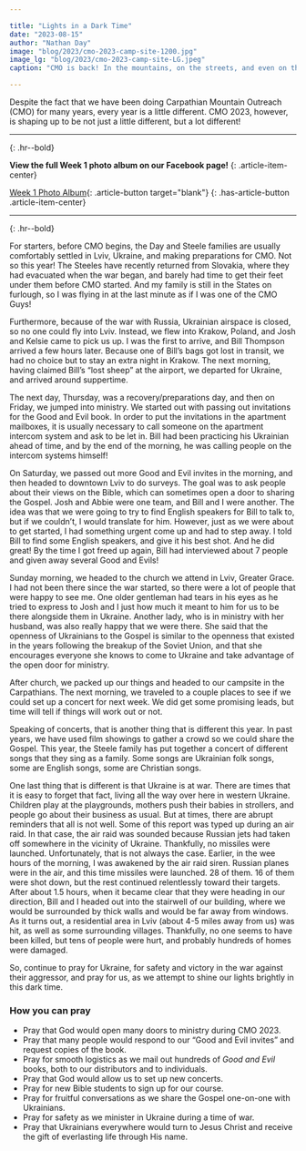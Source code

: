 ```yaml
---

title: "Lights in a Dark Time"
date: "2023-08-15"
author: "Nathan Day"
image: "blog/2023/cmo-2023-camp-site-1200.jpg"
image_lg: "blog/2023/cmo-2023-camp-site-LG.jpeg"
caption: "CMO is back! In the mountains, on the streets, and even on the stage — anywhere we can share the light of Christ."

---
```


Despite the fact that we have been doing Carpathian Mountain Outreach (CMO) for many years, every year is a little different. CMO 2023, however, is shaping up to be not just a little different, but a lot different!

---
{: .hr--bold}

**View the full Week 1 photo album on our Facebook page!**
{: .article-item-center}

[Week 1 Photo Album](https://www.facebook.com/media/set/?set=a.275241695213855&type=3){: .article-button target="blank"}
{: .has-article-button .article-item-center}

---
{: .hr--bold}

For starters, before CMO begins, the Day and Steele families are usually comfortably settled in Lviv, Ukraine, and making preparations for CMO. Not so this year! The Steeles have recently returned from Slovakia, where they had evacuated when the war began, and barely had time to get their feet under them before CMO started. And my family is still in the States on furlough, so I was flying in at the last minute as if I was one of the CMO Guys!

Furthermore, because of the war with Russia, Ukrainian airspace is closed, so no one could fly into Lviv. Instead, we flew into Krakow, Poland, and Josh and Kelsie came to pick us up. I was the first to arrive, and Bill Thompson arrived a few hours later. Because one of Bill’s bags got lost in transit, we had no choice but to stay an extra night in Krakow. The next morning, having claimed Bill’s “lost sheep” at the airport, we departed for Ukraine, and arrived around suppertime.

The next day, Thursday, was a recovery/preparations day, and then on Friday, we jumped into ministry. We started out with passing out invitations for the Good and Evil book. In order to put the invitations in the apartment mailboxes, it is usually necessary to call someone on the apartment intercom system and ask to be let in. Bill had been practicing his Ukrainian ahead of time, and by the end of the morning, he was calling people on the intercom systems himself!

On Saturday, we passed out more Good and Evil invites in the morning, and then headed to downtown Lviv to do surveys. The goal was to ask people about their views on the Bible, which can sometimes open a door to sharing the Gospel. Josh and Abbie were one team, and Bill and I were another. The idea was that we were going to try to find English speakers for Bill to talk to, but if we couldn’t, I would translate for him. However, just as we were about to get started, I had something urgent come up and had to step away. I told Bill to find some English speakers, and give it his best shot. And he did great! By the time I got freed up again, Bill had interviewed about 7 people and given away several Good and Evils!

Sunday morning, we headed to the church we attend in Lviv, Greater Grace. I had not been there since the war started, so there were a lot of people that were happy to see me. One older gentleman had tears in his eyes as he tried to express to Josh and I just how much it meant to him for us to be there alongside them in Ukraine. Another lady, who is in ministry with her husband, was also really happy that we were there. She said that the openness of Ukrainians to the Gospel is similar to the openness that existed in the years following the breakup of the Soviet Union, and that she encourages everyone she knows to come to Ukraine and take advantage of the open door for ministry.

After church, we packed up our things and headed to our campsite in the Carpathians. The next morning, we traveled to a couple places to see if we could set up a concert for next week. We did get some promising leads, but time will tell if things will work out or not.

Speaking of concerts, that is another thing that is different this year. In past years, we have used film showings to gather a crowd so we could share the Gospel. This year, the Steele family has put together a concert of different songs that they sing as a family. Some songs are Ukrainian folk songs, some are English songs, some are Christian songs.

One last thing that is different is that Ukraine is at war. There are times that it is easy to forget that fact, living all the way over here in western Ukraine. Children play at the playgrounds, mothers push their babies in strollers, and people go about their business as usual. But at times, there are abrupt reminders that all is not well. Some of this report was typed up during an air raid. In that case, the air raid was sounded because Russian jets had taken off somewhere in the vicinity of Ukraine. Thankfully, no missiles were launched. Unfortunately, that is not always the case. Earlier, in the wee hours of the morning, I was awakened by the air raid siren. Russian planes were in the air, and this time missiles were launched. 28 of them. 16 of them were shot down, but the rest continued relentlessly toward their targets. After about 1.5 hours, when it became clear that they were heading in our direction, Bill and I headed out into the stairwell of our building, where we would be surrounded by thick walls and would be far away from windows. As it turns out, a residential area in Lviv (about 4-5 miles away from us) was hit, as well as some surrounding villages. Thankfully, no one seems to have been killed, but tens of people were hurt, and probably hundreds of homes were damaged.

So, continue to pray for Ukraine, for safety and victory in the war against their aggressor, and pray for us, as we attempt to shine our lights brightly in this dark time.

### How you can pray

* Pray that God would open many doors to ministry during CMO 2023.
* Pray that many people would respond to our “Good and Evil invites” and request copies of the book.
* Pray for smooth logistics as we mail out hundreds of *Good and Evil* books, both to our distributors and to individuals.
* Pray that God would allow us to set up new concerts.
* Pray for new Bible students to sign up for our course.
* Pray for fruitful conversations as we share the Gospel one-on-one with Ukrainians.
* Pray for safety as we minister in Ukraine during a time of war.
* Pray that Ukrainians everywhere would turn to Jesus Christ and receive the gift of everlasting life through His name.
